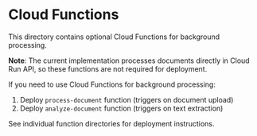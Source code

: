# Cloud Functions

This directory contains optional Cloud Functions for background processing.

**Note**: The current implementation processes documents directly in Cloud Run API, so these functions are not required for deployment.

If you need to use Cloud Functions for background processing:

1. Deploy `process-document` function (triggers on document upload)
2. Deploy `analyze-document` function (triggers on text extraction)

See individual function directories for deployment instructions.

